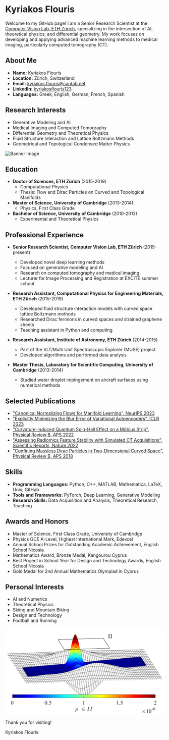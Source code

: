 # Kyriakos Flouris


Welcome to my GitHub page! I am a Senior Research Scientist at the [Computer Vision Lab, ETH Zürich](https://vision.ee.ethz.ch/), specializing in the intersection of AI, theoretical physics, and differential geometry. My work focuses on developing and applying advanced machine learning methods to medical imaging, particularly computed tomography (CT).

## About Me

- **Name:** Kyriakos Flouris
- **Location:** Zürich, Switzerland
- **Email:** [kyriakos.flouris@cantab.net](mailto:kyriakos.flouris@cantab.net)
- **LinkedIn:** [kyriakosflouris123](https://www.linkedin.com/in/kyriakosflouris123/)
- **Languages:** Greek, English, German, French, Spanish

## Research Interests

- Generative Modeling and AI
- Medical Imaging and Computed Tomography
- Differential Geometry and Theoretical Physics
- Fluid Structure Interaction and Lattice Boltzmann Methods
- Geometrical and Topological Condensed Matter Physics

![Banner Image](images/dark.jpg)


## Education

- **Doctor of Sciences, ETH Zürich** (2015-2019)
  - Computational Physics
  - Thesis: Flow and Dirac Particles on Curved and Topological Manifolds
- **Master of Science, University of Cambridge** (2013-2014)
  - Physics, First Class Grade
- **Bachelor of Science, University of Cambridge** (2010-2013)
  - Experimental and Theoretical Physics

## Professional Experience

- **Senior Research Scientist, Computer Vision Lab, ETH Zürich** (2019-present)
  - Developed novel deep learning methods
  - Focused on generative modeling and AI
  - Research on computed tomography and medical imaging
  - Lecturer for Image Processing and Registration at EXCITE summer school

- **Research Assistant, Computational Physics for Engineering Materials, ETH Zürich** (2015-2019)
  - Developed fluid structure interaction models with curved space lattice Boltzmann methods
  - Researched Dirac fermions in curved spaces and strained graphene sheets
  - Teaching assistant in Python and computing

- **Research Assistant, Institute of Astronomy, ETH Zürich** (2014-2015)
  - Part of the VLT/Multi Unit Spectroscopic Explorer (MUSE) project
  - Developed algorithms and performed data analysis

- **Master Thesis, Laboratory for Scientific Computing, University of Cambridge** (2013-2014)
  - Studied water droplet impingement on aircraft surfaces using numerical methods

## Selected Publications

- ["Canonical Normalizing Flows for Manifold Learning", NeurIPS 2023](https://arxiv.org/abs/2304.05939)
- ["Explicitly Minimizing the Blur Error of Variational Autoencoders", ICLR 2023](https://arxiv.org/abs/2304.05939v1)
- ["Curvature-induced Quantum Spin-Hall Effect on a Möbius Strip", Physical Review B, APS 2022](https://journals.aps.org/prb/abstract/10.1103/PhysRevB.106.245404)
- ["Assessing Radiomics Feature Stability with Simulated CT Acquisitions", Scientific Reports, Nature 2022](https://www.nature.com/articles/s41598-022-05992-8)
- ["Confining Massless Dirac Particles in Two-Dimensional Curved Space", Physical Review B, APS 2018](https://journals.aps.org/prb/abstract/10.1103/PhysRevB.97.165410)

## Skills

- **Programming Languages:** Python, C++, MATLAB, Mathematica, LaTeX, Unix, GitHub
- **Tools and Frameworks:** PyTorch, Deep Learning, Generative Modeling
- **Research Skills:** Data Acquisition and Analysis, Theoretical Research, Teaching

## Awards and Honors

- Master of Science, First Class Grade, University of Cambridge
- Physics GCE A-Level, Highest International Mark, Edexcel
- Annual School Prizes for Outstanding Academic Achievement, English School Nicosia
- Mathematics Award, Bronze Medal, Kangourou Cyprus
- Best Project in School Year for Design and Technology Awards, English School Nicosia
- Gold Medal for 2nd Annual Mathematics Olympiad in Cyprus

## Personal Interests

- AI and Numerics
- Theoretical Physics
- Skiing and Mountain Biking
- Design and Technology
- Football and Running

![Profile Image](images/manifold_and_density.png)

Thank you for visiting!

Kyriakos Flouris
